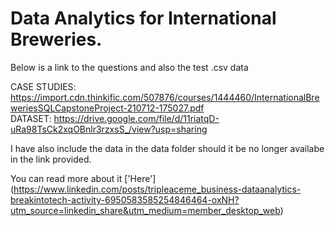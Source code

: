 # Data Analytics for International Breweries.

Below is a link to the questions and also the test .csv data

CASE STUDIES: https://import.cdn.thinkific.com/507876/courses/1444460/InternationalBreweriesSQLCapstoneProject-210712-175027.pdf
<br />
DATASET: https://drive.google.com/file/d/11riatqD-uRa98TsCk2xqOBnlr3rzxsS_/view?usp=sharing

I have also include the data in the data folder should it be no longer availabe in the link provided.

You can read more about it ['Here'] (https://www.linkedin.com/posts/tripleaceme_business-dataanalytics-breakintotech-activity-6950583585254846464-oxNH?utm_source=linkedin_share&utm_medium=member_desktop_web)